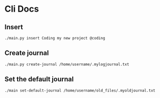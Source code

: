 # Cli Docs

## Insert

```
./main.py insert Coding my new project @coding
```

## Create journal

```
./main.py create-journal /home/username/.mylogjournal.txt
```

## Set the default journal

```
./main set-default-journal /home/username/old_files/.myoldjournal.txt
```


